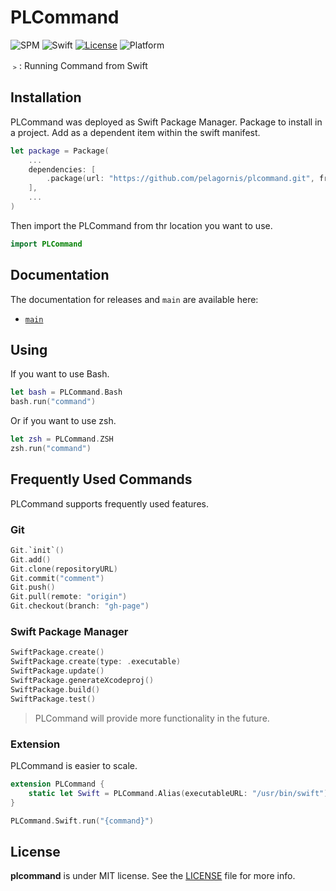 # PLCommand
![SPM](https://img.shields.io/badge/SPM-compatible-brightgreen.svg)
![Swift](https://img.shields.io/badge/Swift-5.7-orange.svg)
[![License](https://img.shields.io/github/license/pelagornis/PLCommand)](https://github.com/pelagornis/PLCommand/blob/main/LICENSE)
![Platform](https://img.shields.io/badge/platforms-macOS%2010.5-red)

﹥: Running Command from Swift

## Installation
PLCommand was deployed as Swift Package Manager. Package to install in a project. Add as a dependent item within the swift manifest.
```swift
let package = Package(
    ...
    dependencies: [
        .package(url: "https://github.com/pelagornis/plcommand.git", from: "1.1.2")
    ],
    ...
)
```
Then import the PLCommand from thr location you want to use.

```swift
import PLCommand
```
## Documentation
The documentation for releases and ``main`` are available here:
- [``main``](https://pelagornis.github.io/plcommand/main/documentation/plcommand)


## Using
If you want to use Bash.
```swift
let bash = PLCommand.Bash
bash.run("command")
```
Or if you want to use zsh.
```swift
let zsh = PLCommand.ZSH
zsh.run("command")
```

## Frequently Used Commands
PLCommand supports frequently used features.

### Git
```swift
Git.`init`()
Git.add()
Git.clone(repositoryURL)
Git.commit("comment")
Git.push()
Git.pull(remote: "origin")
Git.checkout(branch: "gh-page")
```

### Swift Package Manager
```swift
SwiftPackage.create()
SwiftPackage.create(type: .executable)
SwiftPackage.update()
SwiftPackage.generateXcodeproj()
SwiftPackage.build()
SwiftPackage.test()
```

> PLCommand will provide more functionality in the future.


### Extension
PLCommand is easier to scale.

```swift
extension PLCommand {
    static let Swift = PLCommand.Alias(executableURL: "/usr/bin/swift")
}

PLCommand.Swift.run("{command}")
```


## License
**plcommand** is under MIT license. See the [LICENSE](LICENSE) file for more info.
